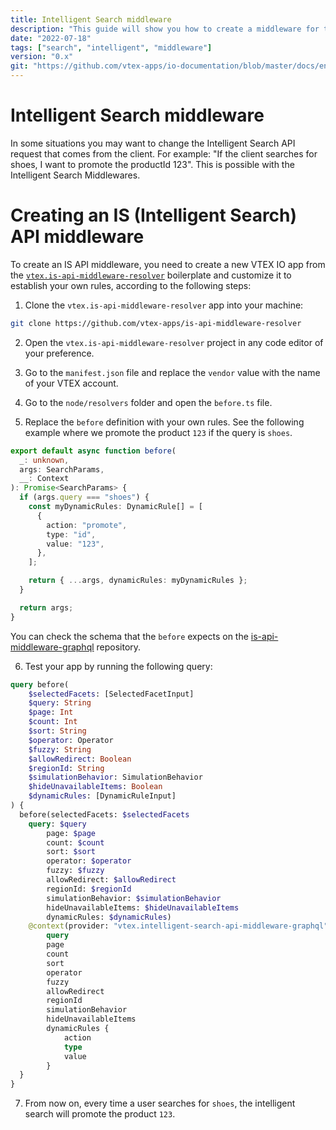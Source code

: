 ```yaml
---
title: Intelligent Search middleware
description: "This guide will show you how to create a middleware for the Intelligent Search API. This way, you will be able to change the request that comes from the client"
date: "2022-07-18"
tags: ["search", "intelligent", "middleware"]
version: "0.x"
git: "https://github.com/vtex-apps/io-documentation/blob/master/docs/en/Recipes/store-management/intelligent-search-middleware.md"
---
```


# Intelligent Search middleware

In some situations you may want to change the Intelligent Search API request that comes from the client. For example: "If the client searches for shoes, I want to promote the productId 123". This is possible with the Intelligent Search Middlewares.

# Creating an IS (Intelligent Search) API middleware

To create an IS API middleware, you need to create a new VTEX IO app from the [`vtex.is-api-middleware-resolver`](https://github.com/vtex-apps/is-api-middleware-resolver) boilerplate and customize it to establish your own rules, according to the following steps:

1. Clone the `vtex.is-api-middleware-resolver` app into your machine:

```sh
git clone https://github.com/vtex-apps/is-api-middleware-resolver
```

2. Open the `vtex.is-api-middleware-resolver` project in any code editor of your preference.

3. Go to the `manifest.json` file and replace the `vendor` value with the name of your VTEX account.

4. Go to the `node/resolvers` folder and open the `before.ts` file.

5. Replace the `before` definition with your own rules. See the following example where we promote the product `123` if the query is `shoes`.

```ts
export default async function before(
  _: unknown,
  args: SearchParams,
  __: Context
): Promise<SearchParams> {
  if (args.query === "shoes") {
    const myDynamicRules: DynamicRule[] = [
      {
        action: "promote",
        type: "id",
        value: "123",
      },
    ];

    return { ...args, dynamicRules: myDynamicRules };
  }

  return args;
}
```

You can check the schema that the `before` expects on the [is-api-middleware-graphql](https://github.com/vtex-apps/is-api-middleware-graphql) repository.


6. Test your app by running the following query:

``` GraphQL
query before(
	$selectedFacets: [SelectedFacetInput]
    $query: String
    $page: Int
    $count: Int
    $sort: String
    $operator: Operator
    $fuzzy: String
    $allowRedirect: Boolean
    $regionId: String
    $simulationBehavior: SimulationBehavior
    $hideUnavailableItems: Boolean
    $dynamicRules: [DynamicRuleInput]
) {
  before(selectedFacets: $selectedFacets
    query: $query
		page: $page
		count: $count
		sort: $sort
		operator: $operator
		fuzzy: $fuzzy
		allowRedirect: $allowRedirect
		regionId: $regionId
		simulationBehavior: $simulationBehavior
		hideUnavailableItems: $hideUnavailableItems
		dynamicRules: $dynamicRules)
    @context(provider: "vtex.intelligent-search-api-middleware-graphql") {
		query
		page
		count
		sort
		operator
		fuzzy
		allowRedirect
		regionId
		simulationBehavior
		hideUnavailableItems
		dynamicRules {
			action
			type
			value
		}
  }
}
```

7. From now on, every time a user searches for `shoes`, the intelligent search will promote the product `123`.
